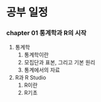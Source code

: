 # 공부 일정

### chapter 01 통계학과 R의 시작

1. 통계학
   1. 통계학이란
   2. 모집단과 표본, 그리고 기본 원리
   3. 통계에서의 자료
2. R과 R Studio 
   1. R이란
   2. R기초

